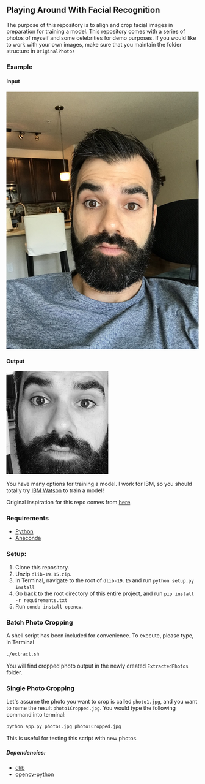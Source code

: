 Playing Around With Facial Recognition
-----

The purpose of this repository is to align and crop facial images in preparation for training a model. This repository comes with a series of photos of myself and some celebrities for demo purposes. If you would like to work with your own images, make sure that you maintain the folder structure in `OriginalPhotos`

### Example

#### Input

![OriginalPhoto](./Assets/david4.jpg)

#### Output

![OutputPhoto](./Assets/david4_0.jpg)

You have many options for training a model. I work for IBM, so you should totally try [IBM Watson](https://dataplatform.ibm.com) to train a model!

Original inspiration for this repo comes from [here](https://github.com/nlhkh/face-alignment-dlib).

### Requirements

- [Python](https://www.python.org)
- [Anaconda](https://www.anaconda.com)


### Setup:
1. Clone this repository.
2. Unzip `dlib-19.15.zip`.
3. In Terminal, navigate to the root of `dlib-19.15` and run `python setup.py install`
4. Go back to the root directory of this entire project, and run `pip install -r requirements.txt`
5. Run `conda install opencv`.

### Batch Photo Cropping

A shell script has been included for convenience. To execute, please type, in Terminal

```bash
./extract.sh
```
You will find cropped photo output in the newly created `ExtractedPhotos` folder.

### Single Photo Cropping
Let's assume the photo you want to crop is called `photo1.jpg`, and you want to name the result `photo1Cropped.jpg`. You would type the following command into terminal:

```bash
python app.py photo1.jpg photo1Cropped.jpg
```

This is useful for testing this script with new photos.

##### Dependencies:
- [dlib](http://dlib.net/)
- [opencv-python](http://docs.opencv.org/3.0-beta/doc/py_tutorials/py_tutorials.html)
